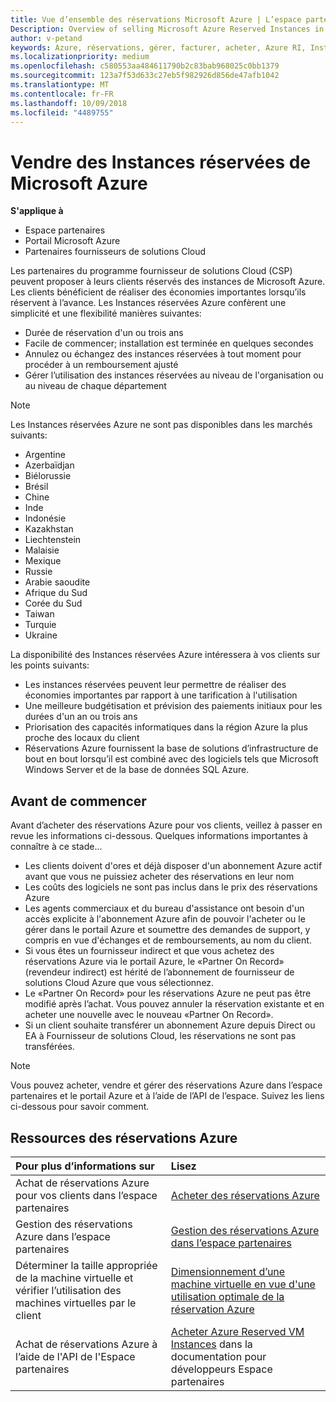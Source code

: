 ```yaml
---
title: Vue d’ensemble des réservations Microsoft Azure | L’espace partenaires
Description: Overview of selling Microsoft Azure Reserved Instances in CSP.
author: v-petand
keywords: Azure, réservations, gérer, facturer, acheter, Azure RI, Instances réservées Azure
ms.localizationpriority: medium
ms.openlocfilehash: c580553aa484611790b2c83bab968025c0bb1379
ms.sourcegitcommit: 123a7f53d633c27eb5f982926d856de47afb1042
ms.translationtype: MT
ms.contentlocale: fr-FR
ms.lasthandoff: 10/09/2018
ms.locfileid: "4489755"
---
```

# <a name="sell-microsoft-azure-reserved-instances"></a>Vendre des Instances réservées de Microsoft Azure 

**S'applique à**

-  Espace partenaires
-  Portail Microsoft Azure
-  Partenaires fournisseurs de solutions Cloud

Les partenaires du programme fournisseur de solutions Cloud (CSP) peuvent proposer à leurs clients réservés des instances de Microsoft Azure. Les clients bénéficient de réaliser des économies importantes lorsqu’ils réservent à l’avance. Les Instances réservées Azure confèrent une simplicité et une flexibilité manières suivantes:

-   Durée de réservation d'un ou trois ans 
-   Facile de commencer; installation est terminée en quelques secondes 
-   Annulez ou échangez des instances réservées à tout moment pour procéder à un remboursement ajusté 
-   Gérer l’utilisation des instances réservées au niveau de l'organisation ou au niveau de chaque département 

> [!NOTE]  
> Les Instances réservées Azure ne sont pas disponibles dans les marchés suivants:  
> * Argentine
> * Azerbaïdjan
> * Biélorussie
> * Brésil
> * Chine
> * Inde
> * Indonésie
> * Kazakhstan
> * Liechtenstein
> * Malaisie
> * Mexique
> * Russie
> * Arabie saoudite
> * Afrique du Sud
> * Corée du Sud
> * Taiwan
> * Turquie
> * Ukraine

La disponibilité des Instances réservées Azure intéressera à vos clients sur les points suivants:

-   Les instances réservées peuvent leur permettre de réaliser des économies importantes par rapport à une tarification à l'utilisation
-   Une meilleure budgétisation et prévision des paiements initiaux pour les durées d'un an ou trois ans 
-   Priorisation des capacités informatiques dans la région Azure la plus proche des locaux du client  
-   Réservations Azure fournissent la base de solutions d’infrastructure de bout en bout lorsqu’il est combiné avec des logiciels tels que Microsoft Windows Server et de la base de données SQL Azure.   

## <a name="before-you-begin"></a>Avant de commencer

Avant d’acheter des réservations Azure pour vos clients, veillez à passer en revue les informations ci-dessous. Quelques informations importantes à connaître à ce stade...

-   Les clients doivent d'ores et déjà disposer d'un abonnement Azure actif avant que vous ne puissiez acheter des réservations en leur nom  
-   Les coûts des logiciels ne sont pas inclus dans le prix des réservations Azure 
-   Les agents commerciaux et du bureau d'assistance ont besoin d'un accès explicite à l'abonnement Azure afin de pouvoir l'acheter ou le gérer dans le portail Azure et soumettre des demandes de support, y compris en vue d'échanges et de remboursements, au nom du client.  
-   Si vous êtes un fournisseur indirect et que vous achetez des réservations Azure via le portail Azure, le «Partner On Record» (revendeur indirect) est hérité de l’abonnement de fournisseur de solutions Cloud Azure que vous sélectionnez. 
-   Le «Partner On Record» pour les réservations Azure ne peut pas être modifié après l’achat. Vous pouvez annuler la réservation existante et en acheter une nouvelle avec le nouveau «Partner On Record». 
-   Si un client souhaite transférer un abonnement Azure depuis Direct ou EA à Fournisseur de solutions Cloud, les réservations ne sont pas transférées. 

>[!NOTE]
> Vous pouvez acheter, vendre et gérer des réservations Azure dans l’espace partenaires et le portail Azure et à l’aide de l’API de l’espace. Suivez les liens ci-dessous pour savoir comment. 

## <a name="azure-reservations-resources"></a>Ressources des réservations Azure
|**Pour plus d’informations sur**   |**Lisez**    |
|:-----------------------------|:-----------------|
|Achat de réservations Azure pour vos clients dans l’espace partenaires   |[Acheter des réservations Azure](azure-reservations-buying.md)
|Gestion des réservations Azure dans l’espace partenaires | [Gestion des réservations Azure dans l’espace partenaires](azure-reservations-manage.md)
|Déterminer la taille appropriée de la machine virtuelle et vérifier l’utilisation des machines virtuelles par le client   |[Dimensionnement d’une machine virtuelle en vue d'une utilisation optimale de la réservation Azure](azure-usage.md)   |
|Achat de réservations Azure à l’aide de l'API de l'Espace partenaires | [Acheter Azure Reserved VM Instances](https://docs.microsoft.com/partner-center/develop/purchase-azure-reservations) dans la documentation pour développeurs Espace partenaires

 

